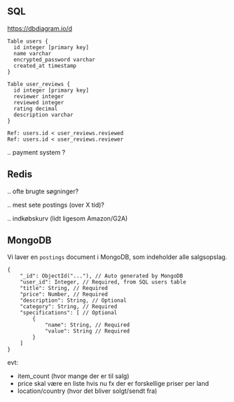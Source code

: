 ## SQL

https://dbdiagram.io/d

```dbml
Table users {
  id integer [primary key]
  name varchar
  encrypted_password varchar
  created_at timestamp
}

Table user_reviews {
  id integer [primary key]
  reviewer integer
  reviewed integer
  rating decimal
  description varchar
}

Ref: users.id < user_reviews.reviewed
Ref: users.id < user_reviews.reviewer
```

.. payment system ?

## Redis

.. ofte brugte søgninger?

.. mest sete postings (over X tid)?

.. indkøbskurv (lidt ligesom Amazon/G2A)

## MongoDB

Vi laver en `postings` document i MongoDB, som indeholder alle salgsopslag.

```
{
    "_id": ObjectId("..."), // Auto generated by MongoDB
    "user_id": Integer, // Required, from SQL users table
    "title": String, // Required
    "price": Number, // Required
    "description": String, // Optional
    "category": String, // Required
    "specifications": [ // Optional
        {
            "name": String, // Required
            "value": String // Required
        }
    ]
}
```

evt:
- item_count (hvor mange der er til salg)
- price skal være en liste hvis nu fx der er forskellige priser per land
- location/country (hvor det bliver solgt/sendt fra)
